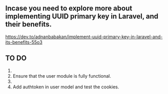 
## Incase you need to explore more about implementing UUID primary key in Laravel, and their benefits.
https://dev.to/adnanbabakan/implement-uuid-primary-key-in-laravel-and-its-benefits-55o3

## TO DO
1. 
2. Ensure that the user module is fully functional.
3. 
4. Add authtoken in user model and test the cookies.
